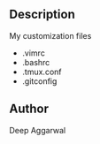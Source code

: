 Description
-----------
My customization files

- .vimrc
- .bashrc
- .tmux.conf
- .gitconfig

Author
------
Deep Aggarwal  
